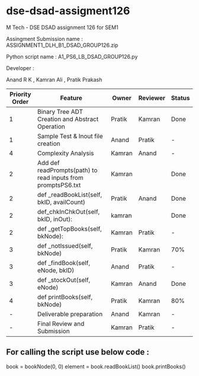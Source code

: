 # dse-dsad-assigment126
M Tech - DSE DSAD assignment 126 for SEM1

Assingment Submission name :  ASSIGNMENT1_DLH_B1_DSAD_GROUP126.zip 


Python script name : A1_PS6_LB_DSAD_GROUP126.py 

Developer :

Anand R K , Kamran Ali , Pratik Prakash

| Priority Order  | Feature |Owner |Reviewer |Status|
| ------------- | ------------- |------------- |------------- |------------- |
| 1  | Binary Tree ADT Creation and Abstract Operation  |Pratik  |Kamran  | Done |
| 1  | Sample Test & Inout file creation  |Anand  |Pratik  |-  |
| 4  | Complexity Analysis  |Kamran  |Anand  |-  |
| 2  | Add def readPrompts(path) to read inputs from promptsPS6.txt  | Kamran  |  | Done |
| 2  | def _readBookList(self, bkID, availCount)  |Pratik  |Anand  | Done  |
| 2  | def_chkInChkOut(self, bkID, inOut):   |kamran  |  | Done  |
| 2  | def _getTopBooks(self, bkNode):  |Kamran  |Pratik  |-  |
| 3  | def _notIssued(self, bkNode)  |Pratik  |Kamran  | 70% |
| 3  | def _findBook(self, eNode, bkID)   |Anand  |Pratik  |-  |
| 3  | def _stockOut(self, eNode)   |Kamran  |Anand  | Done  |
| 4  | def printBooks(self, bkNode)  |Pratik  |Kamran  |80%  |
| -  | Deliverable preparation  |Anand  |Kamran  |-  |
| -  | Final Review and Submission |Kamran  |Pratik  |-  |





## For calling the script use below code :
book = bookNode(0, 0)
element = book.readBookList()
book.printBooks()
